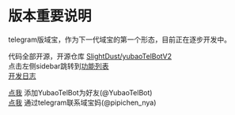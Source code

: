 # 版本重要说明

telegram版域宝，作为下一代域宝的第一个形态，目前正在逐步开发中。

代码全部开源，开源仓库 [SlightDust/yubaoTelBotV2](https://github.com/SlightDust/yubaoTelBotV2)  
点击左侧sidebar跳转到[功能列表](/next-telegram/manual)  
[开发日志](/next-telegram/log)  


[点我](https://t.me/YubaoTelBot) 添加YubaoTelBot为好友(@YubaoTelBot)   
[点我](https://t.me/pipichen_nya) 通过telegram联系域宝妈(@pipichen_nya)   